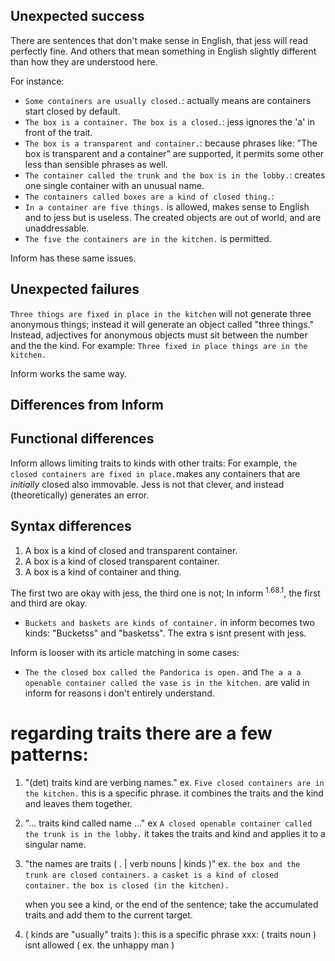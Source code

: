 
Unexpected success
------------------
There are sentences that don't make sense in English, that jess will read perfectly fine. And others that mean something in English slightly different than how they are understood here.

For instance:

* `Some containers are usually closed.`: actually means are containers start closed by default.
* `The box is a container. The box is a closed.`: jess ignores the 'a' in front of the trait.
* `The box is a transparent and container.`: because phrases like: "The box is transparent and a container" are supported, it permits some other less than sensible phrases as well.
* `The container called the trunk and the box is in the lobby.`: creates one single container with an unusual name.
* `The containers called boxes are a kind of closed thing.`: 
* `In a container are five things.`  is allowed, makes sense to English and to jess but is useless. The created objects are out of world, and are unaddressable.
* `The five the containers are in the kitchen.` is permitted.

Inform has these same issues.

Unexpected failures
-------------------

`Three things are fixed in place in the kitchen` will not generate three anonymous things; instead it will generate an object called "three things." Instead, adjectives for anonymous objects must sit between the number and the the kind. For example: `Three fixed in place things are in the kitchen.`

Inform works the same way.

Differences from Inform
------------------------

## Functional differences

Inform allows limiting traits to kinds with other traits:
For example, `the closed containers are fixed in place.`makes any containers that are *initially* closed also immovable. Jess is not that clever, and instead (theoretically) generates an error.

## Syntax differences

1. A box is a kind of closed and transparent container.
2. A box is a kind of closed transparent container.
3. A box is a kind of container and thing.

The first two are okay with jess, the third one is not; 
In inform <sup>1.68.1</sup>, the first and third are okay.

* `Buckets and baskets are kinds of container.` in inform becomes two kinds: "Bucketss" and "basketss". The extra s isnt present with jess.

Inform is looser with its article matching in some cases:

*  `The the closed box called the Pandorica is open.` and `The a a a openable container called the vase is in the kitchen.` are valid in inform for reasons i don't entirely understand.
 
# regarding traits there are a few patterns:

1. "(det) traits kind are verbing names."
	ex. `Five closed containers are in the kitchen.`
	this is a specific phrase.
	it combines the traits and the kind and leaves them together.
			

1.  "... traits kind called name ..."
	ex `A closed openable container called the trunk is in the lobby.`
	it takes the traits and kind and applies it to a singular name.


1. "the names are traits ( . | verb nouns | kinds )"
	ex. `the box and the trunk are closed containers.`
			`a casket is a kind of closed container.`
	    `the box is closed (in the kitchen).`
	  
	 when you see a kind, or the end of the sentence;
	 take the accumulated traits and add them to the current target.

1. ( kinds are "usually" traits ): this is a specific phrase
xxx: ( traits noun ) isnt allowed ( ex. the unhappy man )

